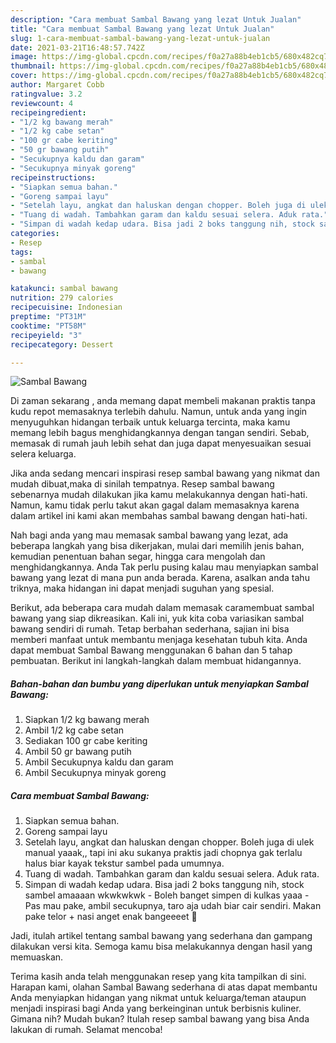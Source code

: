 ```yaml
---
description: "Cara membuat Sambal Bawang yang lezat Untuk Jualan"
title: "Cara membuat Sambal Bawang yang lezat Untuk Jualan"
slug: 1-cara-membuat-sambal-bawang-yang-lezat-untuk-jualan
date: 2021-03-21T16:48:57.742Z
image: https://img-global.cpcdn.com/recipes/f0a27a88b4eb1cb5/680x482cq70/sambal-bawang-foto-resep-utama.jpg
thumbnail: https://img-global.cpcdn.com/recipes/f0a27a88b4eb1cb5/680x482cq70/sambal-bawang-foto-resep-utama.jpg
cover: https://img-global.cpcdn.com/recipes/f0a27a88b4eb1cb5/680x482cq70/sambal-bawang-foto-resep-utama.jpg
author: Margaret Cobb
ratingvalue: 3.2
reviewcount: 4
recipeingredient:
- "1/2 kg bawang merah"
- "1/2 kg cabe setan"
- "100 gr cabe keriting"
- "50 gr bawang putih"
- "Secukupnya kaldu dan garam"
- "Secukupnya minyak goreng"
recipeinstructions:
- "Siapkan semua bahan."
- "Goreng sampai layu"
- "Setelah layu, angkat dan haluskan dengan chopper. Boleh juga di ulek manual yaaak,, tapi ini aku sukanya praktis jadi chopnya gak terlalu halus biar kayak tekstur sambel pada umumnya."
- "Tuang di wadah. Tambahkan garam dan kaldu sesuai selera. Aduk rata."
- "Simpan di wadah kedap udara. Bisa jadi 2 boks tanggung nih, stock sambel amaaaan wkwkwkwk Boleh banget simpen di kulkas yaaa Pas mau pake, ambil secukupnya, taro aja udah biar cair sendiri. Makan pake telor + nasi anget enak bangeeeet 🤤"
categories:
- Resep
tags:
- sambal
- bawang

katakunci: sambal bawang 
nutrition: 279 calories
recipecuisine: Indonesian
preptime: "PT31M"
cooktime: "PT58M"
recipeyield: "3"
recipecategory: Dessert

---
```



![Sambal Bawang](https://img-global.cpcdn.com/recipes/f0a27a88b4eb1cb5/680x482cq70/sambal-bawang-foto-resep-utama.jpg)

Di zaman  sekarang , anda memang dapat membeli makanan praktis tanpa kudu repot memasaknya terlebih dahulu. Namun, untuk anda yang ingin menyuguhkan hidangan terbaik untuk keluarga tercinta, maka kamu memang lebih bagus menghidangkannya dengan tangan sendiri. Sebab, memasak di rumah jauh lebih sehat dan juga dapat menyesuaikan sesuai selera keluarga.

Jika anda sedang mencari inspirasi resep sambal bawang yang nikmat dan mudah dibuat,maka di sinilah tempatnya. Resep sambal bawang  sebenarnya mudah dilakukan jika kamu melakukannya dengan hati-hati. Namun, kamu tidak perlu takut akan gagal dalam memasaknya 
karena dalam artikel ini kami akan membahas sambal bawang dengan hati-hati.  



Nah bagi anda yang mau memasak sambal bawang yang lezat, ada beberapa langkah yang bisa dikerjakan, mulai dari memilih jenis bahan, kemudian penentuan bahan segar, hingga cara mengolah dan menghidangkannya. Anda Tak perlu pusing kalau mau menyiapkan sambal bawang yang lezat di mana pun anda berada. Karena, asalkan anda  tahu triknya, maka hidangan ini dapat menjadi suguhan yang spesial.

Berikut, ada beberapa cara mudah dalam memasak caramembuat sambal bawang yang siap dikreasikan. Kali ini, yuk kita coba variasikan sambal bawang sendiri di rumah. Tetap berbahan sederhana, sajian ini bisa memberi manfaat untuk membantu menjaga kesehatan tubuh kita. Anda dapat membuat Sambal Bawang menggunakan 6 bahan dan 5 tahap pembuatan. Berikut ini langkah-langkah dalam membuat hidangannya.

<!--inarticleads1-->

##### Bahan-bahan dan bumbu yang diperlukan untuk menyiapkan Sambal Bawang:

1. Siapkan 1/2 kg bawang merah
1. Ambil 1/2 kg cabe setan
1. Sediakan 100 gr cabe keriting
1. Ambil 50 gr bawang putih
1. Ambil Secukupnya kaldu dan garam
1. Ambil Secukupnya minyak goreng




<!--inarticleads2-->

##### Cara membuat Sambal Bawang:

1. Siapkan semua bahan.
1. Goreng sampai layu
1. Setelah layu, angkat dan haluskan dengan chopper. Boleh juga di ulek manual yaaak,, tapi ini aku sukanya praktis jadi chopnya gak terlalu halus biar kayak tekstur sambel pada umumnya.
1. Tuang di wadah. Tambahkan garam dan kaldu sesuai selera. Aduk rata.
1. Simpan di wadah kedap udara. Bisa jadi 2 boks tanggung nih, stock sambel amaaaan wkwkwkwk - Boleh banget simpen di kulkas yaaa - Pas mau pake, ambil secukupnya, taro aja udah biar cair sendiri. Makan pake telor + nasi anget enak bangeeeet 🤤




Jadi, itulah artikel tentang  sambal bawang  yang sederhana dan gampang dilakukan versi kita. Semoga kamu bisa melakukannya dengan hasil yang memuaskan. 

Terima kasih anda telah menggunakan resep yang kita tampilkan di sini. Harapan kami, olahan  Sambal Bawang sederhana di atas dapat membantu Anda menyiapkan hidangan yang nikmat untuk keluarga/teman ataupun menjadi inspirasi bagi Anda yang berkeinginan untuk berbisnis kuliner. Gimana nih? Mudah bukan? Itulah resep sambal bawang yang bisa Anda lakukan di rumah. Selamat mencoba!

